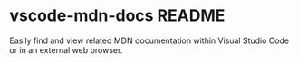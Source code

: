 # vscode-mdn-docs README

Easily find and view related MDN documentation within Visual Studio Code or in an external web browser.